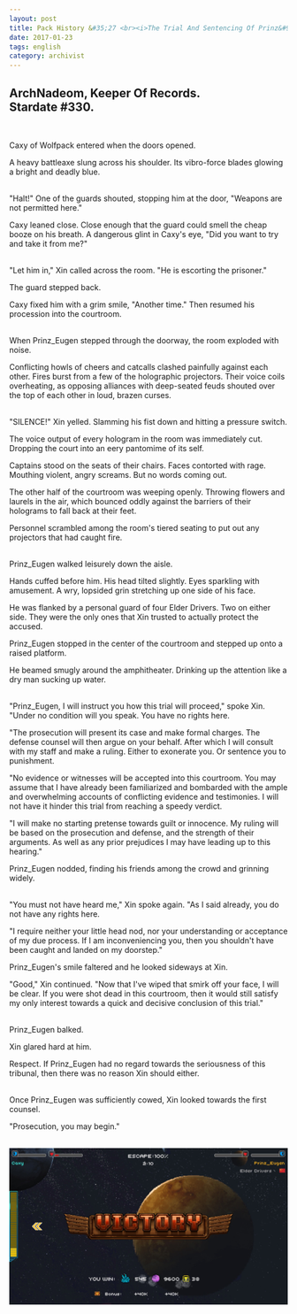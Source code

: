 ```yaml
---
layout: post
title: Pack History &#35;27 <br><i>The Trial And Sentencing Of Prinz&#95;Eugen, pt. 3&#58; The Accused</i>
date: 2017-01-23
tags: english
category: archivist
---
```

ArchNadeom, Keeper Of Records.<br>Stardate #330.
------------------------------------------------
&nbsp; 

Caxy of Wolfpack entered when the doors opened. 

A heavy battleaxe slung across his shoulder. Its vibro-force blades glowing a bright and deadly blue.  
&nbsp; 

"Halt!" One of the guards shouted, stopping him at the door, "Weapons are not permitted here."

Caxy leaned close. Close enough that the guard could smell the cheap booze on his breath. A dangerous glint in Caxy's eye, "Did you want to try and take it from me?"  
&nbsp; 

"Let him in," Xin called across the room. "He is escorting the prisoner."

The guard stepped back. 

Caxy fixed him with a grim smile, "Another time." Then resumed his procession into the courtroom.  
&nbsp; 

When Prinz_Eugen stepped through the doorway, the room exploded with noise. 

Conflicting howls of cheers and catcalls clashed painfully against each other. Fires burst from a few of the holographic projectors. Their voice coils overheating, as opposing alliances with deep-seated feuds shouted over the top of each other in loud, brazen curses.  
&nbsp; 

"SILENCE!" Xin yelled. Slamming his fist down and hitting a pressure switch.

The voice output of every hologram in the room was immediately cut. Dropping the court into an eery pantomime of its self.

Captains stood on the seats of their chairs. Faces contorted with rage. Mouthing violent, angry screams. But no words coming out.

The other half of the courtroom was weeping openly. Throwing flowers and laurels in the air, which bounced oddly against the barriers of their holograms to fall back at their feet.

Personnel scrambled among the room's tiered seating to put out any projectors that had caught fire.  
&nbsp; 

Prinz_Eugen walked leisurely down the aisle.

Hands cuffed before him. His head tilted slightly. Eyes sparkling with amusement. A wry, lopsided grin stretching up one side of his face.

He was flanked by a personal guard of four Elder Drivers. Two on either side. They were the only ones that Xin trusted to actually protect the accused.

Prinz_Eugen stopped in the center of the courtroom and stepped up onto a raised platform.  

He beamed smugly around the amphitheater. Drinking up the attention like a dry man sucking up water.  
&nbsp; 

"Prinz_Eugen, I will instruct you how this trial will proceed," spoke Xin. "Under no condition will you speak. You have no rights here.

"The prosecution will present its case and make formal charges. The defense counsel will then argue on your behalf. After which I will consult with my staff and make a ruling. Either to exonerate you. Or sentence you to punishment.

"No evidence or witnesses will be accepted into this courtroom. You may assume that I have already been familiarized and bombarded with the ample and overwhelming accounts of conflicting evidence and testimonies. I will not have it hinder this trial from reaching a speedy verdict.

"I will make no starting pretense towards guilt or innocence. My ruling will be based on the prosecution and defense, and the strength of their arguments. As well as any prior prejudices I may have leading up to this hearing."

Prinz_Eugen nodded, finding his friends among the crowd and grinning widely.  
&nbsp; 

"You must not have heard me," Xin spoke again. "As I said already, you do not have any rights here. 

"I require neither your little head nod, nor your understanding or acceptance of my due process. If I am inconveniencing you, then you shouldn't have been caught and landed on my doorstep."

Prinz_Eugen's smile faltered and he looked sideways at Xin.

"Good," Xin continued. "Now that I've wiped that smirk off your face, I will be clear. If you were shot dead in this courtroom, then it would still satisfy my only interest towards a quick and decisive conclusion of this trial."  
&nbsp; 

Prinz_Eugen balked. 

Xin glared hard at him.

Respect. If Prinz_Eugen had no regard towards the seriousness of this tribunal, then there was no reason Xin should either.  
&nbsp; 

Once Prinz_Eugen was sufficiently cowed, Xin looked towards the first counsel.

"Prosecution, you may begin."  
&nbsp; 


![PackHist027_Prinz_Eugen_Pt3](/assets/img/archivist/PackHist027_Prinz_Eugen_Pt3.jpg "Caxy victory over Prinz_Eugen")  







